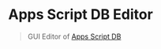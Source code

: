 # Apps Script DB Editor

> GUI Editor of [Apps Script DB](https://github.com/maple3142/apps-script-db)
